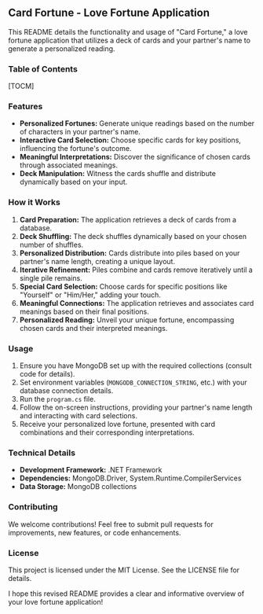 ## Card Fortune - Love Fortune Application

This README details the functionality and usage of "Card Fortune," a love fortune application that utilizes a deck of cards and your partner's name to generate a personalized reading.

### Table of Contents

[TOCM]

### Features

* **Personalized Fortunes:** Generate unique readings based on the number of characters in your partner's name.
* **Interactive Card Selection:** Choose specific cards for key positions, influencing the fortune's outcome.
* **Meaningful Interpretations:** Discover the significance of chosen cards through associated meanings.
* **Deck Manipulation:** Witness the cards shuffle and distribute dynamically based on your input.

### How it Works

1. **Card Preparation:** The application retrieves a deck of cards from a database.
2. **Deck Shuffling:** The deck shuffles dynamically based on your chosen number of shuffles.
3. **Personalized Distribution:** Cards distribute into piles based on your partner's name length, creating a unique layout.
4. **Iterative Refinement:** Piles combine and cards remove iteratively until a single pile remains.
5. **Special Card Selection:** Choose cards for specific positions like "Yourself" or "Him/Her," adding your touch.
6. **Meaningful Connections:** The application retrieves and associates card meanings based on their final positions.
7. **Personalized Reading:** Unveil your unique fortune, encompassing chosen cards and their interpreted meanings.

### Usage

1. Ensure you have MongoDB set up with the required collections (consult code for details).
2. Set environment variables (`MONGODB_CONNECTION_STRING`, etc.) with your database connection details.
3. Run the `program.cs` file.
4. Follow the on-screen instructions, providing your partner's name length and interacting with card selections.
5. Receive your personalized love fortune, presented with card combinations and their corresponding interpretations.

### Technical Details

* **Development Framework:** .NET Framework
* **Dependencies:** MongoDB.Driver, System.Runtime.CompilerServices
* **Data Storage:** MongoDB collections

### Contributing

We welcome contributions! Feel free to submit pull requests for improvements, new features, or code enhancements.

### License

This project is licensed under the MIT License. See the LICENSE file for details.

I hope this revised README provides a clear and informative overview of your love fortune application!
